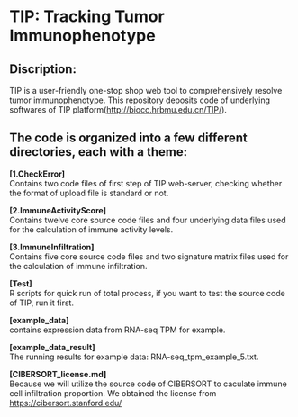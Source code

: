 # TIP: Tracking Tumor Immunophenotype  
## Discription: 
TIP is a user-friendly one-stop shop web tool to comprehensively resolve tumor immunophenotype. This repository deposits code of underlying softwares of TIP platform(http://biocc.hrbmu.edu.cn/TIP/).

## The code is organized into a few different directories, each with a theme:  
**[1.CheckError]**  
Contains two code files of first step of TIP web-server, checking whether the format of upload file is standard or not.  

**[2.ImmuneActivityScore]**  
Contains twelve core source code files and four underlying data files used for the calculation of immune activity levels.  

**[3.ImmuneInfiltration]**  
Contains five core source code files and two signature matrix files used for the calculation of immune infiltration.  

**[Test]**  
R scripts for quick run of total process, if you want to test the source code of TIP, run it first.  

**[example_data]**  
contains expression data from RNA-seq TPM for example.

**[example_data_result]**  
The running results for example data: RNA-seq_tpm_example_5.txt.

**[CIBERSORT_license.md]**   
Because we will utilize the source code of CIBERSORT to caculate immune cell infiltration proportion. We obtained the license from https://cibersort.stanford.edu/
